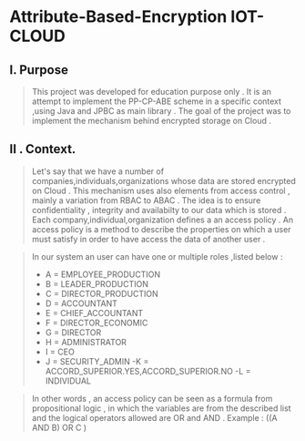 # Attribute-Based-Encryption IOT-CLOUD

## I. Purpose 
> This project was developed for education purpose only . It is an attempt to implement the PP-CP-ABE scheme in a specific context ,using Java and JPBC as main library . The goal of the project was to implement the mechanism behind encrypted storage on Cloud . 

## II . Context.
> Let's say that we have a number of companies,individuals,organizations whose data are stored encrypted on Cloud . This mechanism uses also elements from 
access control , mainly a variation from RBAC to ABAC . The idea is to ensure confidentiality , integrity and availabilty to our data which is stored . 
Each company,individual,organization defines a an access policy . An access policy is a method to describe the properties on which a user must satisfy in order to have access the data of another user . 

> In our system an user can have one or multiple roles ,listed below :
> - A = EMPLOYEE_PRODUCTION
> - B = LEADER_PRODUCTION 
> - C = DIRECTOR_PRODUCTION 
> - D = ACCOUNTANT
> - E = CHIEF_ACCOUNTANT
> - F = DIRECTOR_ECONOMIC
> - G = DIRECTOR
> - H = ADMINISTRATOR
> - I = CEO
> - J = SECURITY_ADMIN 
>  -K = ACCORD_SUPERIOR.YES,ACCORD_SUPERIOR.NO
>  -L = INDIVIDUAL 

> In other words , an access policy can be seen as a formula from propositional logic , in which the variables are from the described list and the logical operators allowed are OR and AND  . 
> Example : ((A AND B) OR C )
